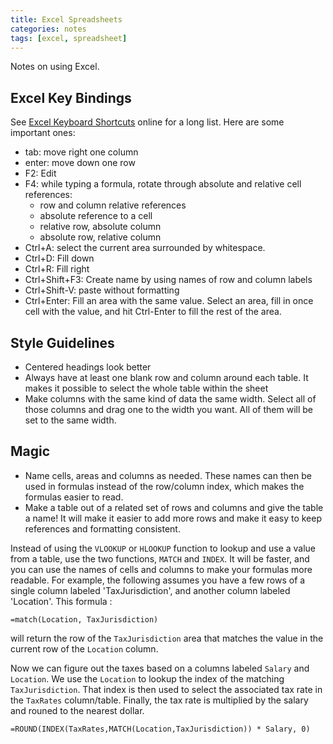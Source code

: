 ```yaml
---
title: Excel Spreadsheets
categories: notes
tags: [excel, spreadsheet]
---
```


Notes on using Excel.
<!--more-->

## Excel Key Bindings

See [Excel Keyboard Shortcuts](http://www.asap-utilities.com/excel-tips-shortcuts.php) online for a long list. Here are some important ones:

- tab: move right one column
- enter: move down one row
- F2: Edit
- F4: while typing a formula, rotate through absolute and relative cell references:
  - row and column relative references
  - absolute reference to a cell
  - relative row, absolute column
  - absolute row, relative column
- Ctrl+A: select the current area surrounded by whitespace.
- Ctrl+D: Fill down
- Ctrl+R: Fill right
- Ctrl+Shift+F3: Create name by using names of row and column labels
- Ctrl+Shift-V: paste without formatting
- Ctrl+Enter: Fill an area with the same value. Select an area, fill in once cell with the value, and hit Ctrl-Enter to fill the rest of the area.

## Style Guidelines

- Centered headings look better
- Always have at least one blank row and column around each table. It makes it possible to select the whole table within the sheet
- Make columns with the same kind of data the same width. Select all of those columns and drag one to the width you want. All of them will be set to the same width.

## Magic

- Name cells, areas and columns as needed. These names can then be used in formulas instead of the row/column index, which makes the formulas easier to read.
- Make a table out of a related set of rows and columns and give the table a name! It will make it easier to add more rows and make it easy to keep references and formatting consistent.

Instead of using the `VLOOKUP` or `HLOOKUP` function to lookup and use a value from a table, use the two functions, `MATCH` and `INDEX`. It will be faster, and you can use the names of cells and columns to make your formulas more readable. For example, the following assumes you have a few rows of a single column labeled 'TaxJurisdiction', and another column labeled 'Location'. This formula :

```text
=match(Location, TaxJurisdiction)
```

will return the row of the `TaxJurisdiction` area that matches the value in the current row of the `Location` column.

Now we can figure out the taxes based on a columns labeled `Salary` and `Location`. We use the `Location` to lookup the index of the matching `TaxJurisdiction`. That index is then used to select the associated tax rate in the `TaxRates` column/table. Finally, the tax rate is multiplied by the salary and rouned to the nearest dollar.

```text
=ROUND(INDEX(TaxRates,MATCH(Location,TaxJurisdiction)) * Salary, 0)
```
